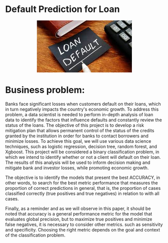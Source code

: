 # Default Prediction for Loan

<img src="https://github.com/Leangonplu/Default_Prediction_for_Loan_Data/blob/main/assets/images.jpg" alt="ML-cover" style="display: block; margin: 0 auto;">

# Business problem:

Banks face significant losses when customers default on their loans, which in turn negatively impacts the country's economic growth. To address this problem, a data scientist is needed to perform in-depth analysis of loan data to identify the factors that influence defaults and constantly review the status of the loans. The objective of this project is to develop a risk mitigation plan that allows permanent control of the status of the credits granted by the institution in order for banks to contact borrowers and minimize losses. To achieve this goal, we will use various data science techniques, such as logistic regression, decision tree, random forest, and Xgboost. This project will be considered a binary classification problem, in which we intend to identify whether or not a client will default on their loan. The results of this analysis will be used to inform decision making and mitigate bank and investor losses, while promoting economic growth.

The objective is to identify the models that present the best ACCURACY, in other words, to search for the best metric performance that measures the proportion of correct predictions in general, that is, the proportion of cases classified correctly (true positives and true negatives) in relation to with all cases.

Finally, as a reminder and as we will observe in this paper, it should be noted that accuracy is a general performance metric for the model that evaluates global precision, but to maximize true positives and minimize false negatives, it is necessary to consider other metrics. such as sensitivity and specificity. Choosing the right metric depends on the goal and context of the classification problem.

